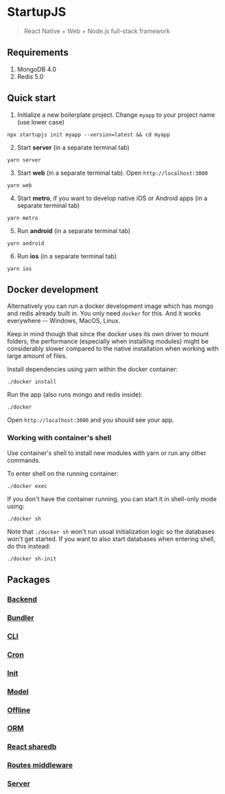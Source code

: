 # StartupJS

> React Native + Web + Node.js full-stack framework

## Requirements

1. MongoDB 4.0
2. Redis 5.0

## Quick start

1. Initialize a new boilerplate project. Change `myapp` to your project name (use lower case)

```
npx startupjs init myapp --version=latest && cd myapp
```

2. Start **server** (in a separate terminal tab)

```
yarn server
```

3. Start **web** (in a separate terminal tab). Open `http://localhost:3000`

```
yarn web
```

4. Start **metro**, if you want to develop native iOS or Android apps (in a separate terminal tab)

```
yarn metro
```

5. Run **android** (in a separate terminal tab)

```
yarn android
```

6. Run **ios** (in a separate terminal tab)

```
yarn ios
```

## Docker development

Alternatively you can run a docker development image which has mongo and redis already built in.
You only need `docker` for this. And it works everywhere -- Windows, MacOS, Linux.

Keep in mind though that since the docker uses its own driver to mount folders, the
performance (especially when installing modules) might be considerably slower compared
to the native installation when working with large amount of files.

Install dependencies using yarn within the docker container:

```
./docker install
```

Run the app (also runs mongo and redis inside):

```
./docker
```

Open `http://localhost:3000` and you should see your app.

### Working with container's shell

Use container's shell to install new modules with yarn or run any other commands.

To enter shell on the running container:

```
./docker exec
```

If you don't have the container running, you can start it in shell-only mode using:

```
./docker sh
```

Note that `./docker sh` won't run usual initialization logic so the databases won't get started.
If you want to also start databases when entering shell, do this instead:

```
./docker sh-init
```

## Packages

### [Backend](https://github.com/dmapper/startupjs/blob/master/packages/backend/README.md)

### [Bundler](https://github.com/dmapper/startupjs/blob/master/packages/bundler/README.md)

### [CLI](https://github.com/dmapper/startupjs/blob/master/packages/cli/README.md)

### [Cron](https://github.com/dmapper/startupjs/blob/master/packages/cron/README.md)

### [Init](https://github.com/dmapper/startupjs/blob/master/packages/init/README.md)

### [Model](https://github.com/dmapper/startupjs/blob/master/packages/model/README.md)

### [Offline](https://github.com/dmapper/startupjs/blob/master/packages/offline/README.md)

### [ORM](https://github.com/dmapper/startupjs/blob/master/packages/orm/README.md)

### [React sharedb](https://github.com/dmapper/startupjs/blob/master/packages/react-sharedb/README.md)

### [Routes middleware](https://github.com/dmapper/startupjs/blob/master/packages/routes-middleware/README.md)

### [Server](https://github.com/dmapper/startupjs/blob/master/packages/server/README.md)
